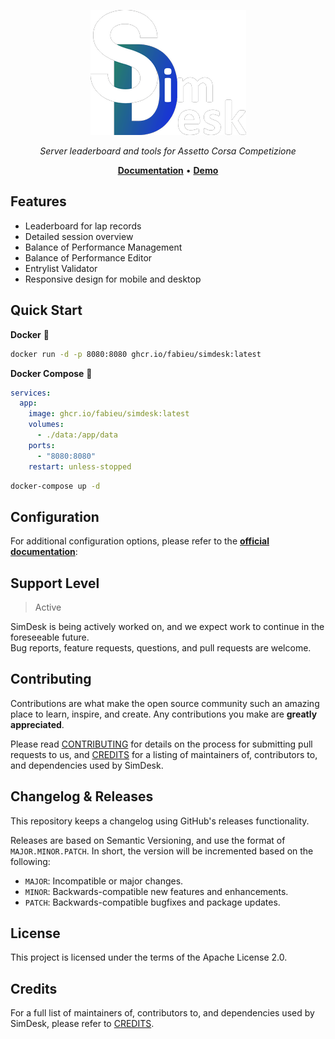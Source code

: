 <p align="center">
    <img src="docs/img/logo_h_200.png" alt="SimDesk Logo">
</p>

<!--include-docs-start-->
<p align="center">
    <em>Server leaderboard and tools for Assetto Corsa Competizione</em>
</p>
<p align="center">
    <a href="https://simdesk.eu/"><b>Documentation</b></a> • 
    <a href="https://demo.simdesk.eu/"><b>Demo</b></a>
</p>

## Features

- Leaderboard for lap records
- Detailed session overview
- Balance of Performance Management
- Balance of Performance Editor
- Entrylist Validator
- Responsive design for mobile and desktop

## Quick Start

**Docker** 🐳

```bash 
docker run -d -p 8080:8080 ghcr.io/fabieu/simdesk:latest
```

**Docker Compose** 🐳

```yaml
services:
  app:
    image: ghcr.io/fabieu/simdesk:latest
    volumes:
      - ./data:/app/data
    ports:
      - "8080:8080"
    restart: unless-stopped
```

```bash
docker-compose up -d
```

## Configuration

For additional configuration options, please refer to the [**official documentation**][config-url]:

## Support Level

> Active

SimDesk is being actively worked on, and we expect work to continue in the foreseeable future.  
Bug reports, feature requests, questions, and pull requests are welcome.

## Contributing

Contributions are what make the open source community such an amazing place to learn, inspire, and create. Any
contributions you make are **greatly appreciated**.

Please read [CONTRIBUTING][contributing-url] for details on the process
for submitting pull requests to us, and [CREDITS][credits-url] for a listing of maintainers of,
contributors to, and dependencies used by SimDesk.

## Changelog & Releases

This repository keeps a changelog using GitHub's releases functionality.

Releases are based on Semantic Versioning, and use the format of `MAJOR.MINOR.PATCH`. In short, the version will be
incremented based on the following:

- `MAJOR`: Incompatible or major changes.
- `MINOR`: Backwards-compatible new features and enhancements.
- `PATCH`: Backwards-compatible bugfixes and package updates.

## License

This project is licensed under the terms of the Apache License 2.0.

## Credits

For a full list of maintainers of, contributors to, and dependencies used by SimDesk, please refer
to [CREDITS][credits-url].

[config-url]: https://simdesk.eu/config/overview

[credits-url]: https://simdesk.eu/credits/

[contributing-url]: https://simdesk.eu/contributing/